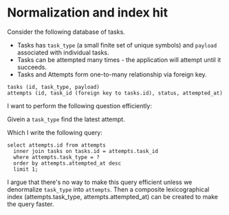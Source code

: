 # Normalization and index hit

Consider the following database of tasks.

* Tasks has `task_type` (a small finite set of unique symbols) and `payload` associated with individual tasks.
* Tasks can be attempted many times - the application will attempt until it succeeds.
* Tasks and Attempts form one-to-many relationship via foreign key.

```
tasks (id, task_type, payload)
attempts (id, task_id (foreign key to tasks.id), status, attempted_at)
```

I want to perform the following question efficiently:

Givein a `task_type` find the latest attempt.

Which I write the following query:
```
select attempts.id from attempts
  inner join tasks on tasks.id = attempts.task_id
  where attempts.task_type = ?
  order by attempts.attempted_at desc
  limit 1;
```

I argue that there's no way to make this query efficient unless we denormalize `task_type` into `attempts`.
Then a composite lexicographical index (attempts.task_type, attempts.attempted_at) can be created to make the query faster.
